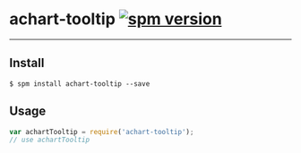 # achart-tooltip [![spm version](http://spmjs.io/badge/achart-tooltip)](http://spmjs.io/package/achart-tooltip)

---



## Install

```
$ spm install achart-tooltip --save
```

## Usage

```js
var achartTooltip = require('achart-tooltip');
// use achartTooltip
```
